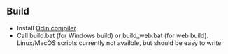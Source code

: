 ## Build

* Install [Odin compiler](https://github.com/odin-lang/Odin)
* Call build.bat (for Windows build) or build_web.bat (for web build). Linux/MacOS scripts currently not availble, but should be easy to write